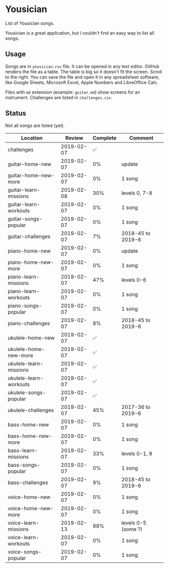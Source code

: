 # Yousician

List of Yousician songs.

Yousician is a great application, but I couldn't find an easy way to list all
songs.

## Usage

Songs are in `yousician.csv` file. It can be opened in any text editor. GitHub
renders the file as a table. The table is big so it doesn't fit the screen.
Scroll to the right. You can save the file and open it in any spreadsheet
software, like Google Sheets, Microsoft Excel, Apple Numbers and LibreOffice
Calc.

Files with `md` extension (example: `guitar.md`) show screens for an
instrument. Challenges are listed in `challenges.csv`.

## Status

Not all songs are listed (yet).

| Location               | Review     | Complete | Comment             |
| ---------------------- | ---------- | -------- | ------------------- |
| challenges             | 2019-02-07 | ✅       |                     |
| guitar-home-new        | 2019-02-07 |  0%      | update              |
| guitar-home-new-more   | 2019-02-07 |  0%      | 1 song              |
| guitar-learn-missions  | 2019-02-08 | 30%      | levels 0, 7-8       |
| guitar-learn-workouts  | 2019-02-07 |  0%      | 1 song              |
| guitar-songs-popular   | 2019-02-07 |  0%      | 1 song              |
| guitar-challenges      | 2019-02-07 |  7%      | 2018-45 to 2019-6   |
| piano-home-new         | 2019-02-07 |  0%      | update              |
| piano-home-new-more    | 2019-02-07 |  0%      | 1 song              |
| piano-learn-missions   | 2019-02-07 | 47%      | levels 0-6          |
| piano-learn-workouts   | 2019-02-07 |  0%      | 1 song              |
| piano-songs-popular    | 2019-02-07 |  0%      | 1 song              |
| piano-challenges       | 2019-02-07 |  8%      | 2018-45 to 2019-6   |
| ukulele-home-new       | 2019-02-07 | ✅       |                     |
| ukulele-home-new-more  | 2019-02-07 | ✅       |                     |
| ukulele-learn-missions | 2019-02-07 | ✅       |                     |
| ukulele-learn-workouts | 2019-02-07 | ✅       |                     |
| ukulele-songs-popular  | 2019-02-07 | ✅       |                     |
| ukulele-challenges     | 2019-02-07 | 45%      | 2017-36 to 2019-6   |
| bass-home-new          | 2019-02-07 |  0%      | 1 song              |
| bass-home-new-more     | 2019-02-07 |  0%      | 1 song              |
| bass-learn-missions    | 2019-02-07 | 33%      | levels 0-1, 9       |
| bass-songs-popular     | 2019-02-07 |  0%      | 1 song              |
| bass-challenges        | 2019-02-07 |  9%      | 2018-45 to 2019-6   |
| voice-home-new         | 2019-02-07 |  0%      | 1 song              |
| voice-home-new-more    | 2019-02-07 |  0%      | 1 song              |
| voice-learn-missions   | 2019-02-13 | 99%      | levels 0-5 (some ?) |
| voice-learn-workouts   | 2019-02-07 |  0%      | 1 song              |
| voice-songs-popular    | 2019-02-07 |  0%      | 1 song              |
